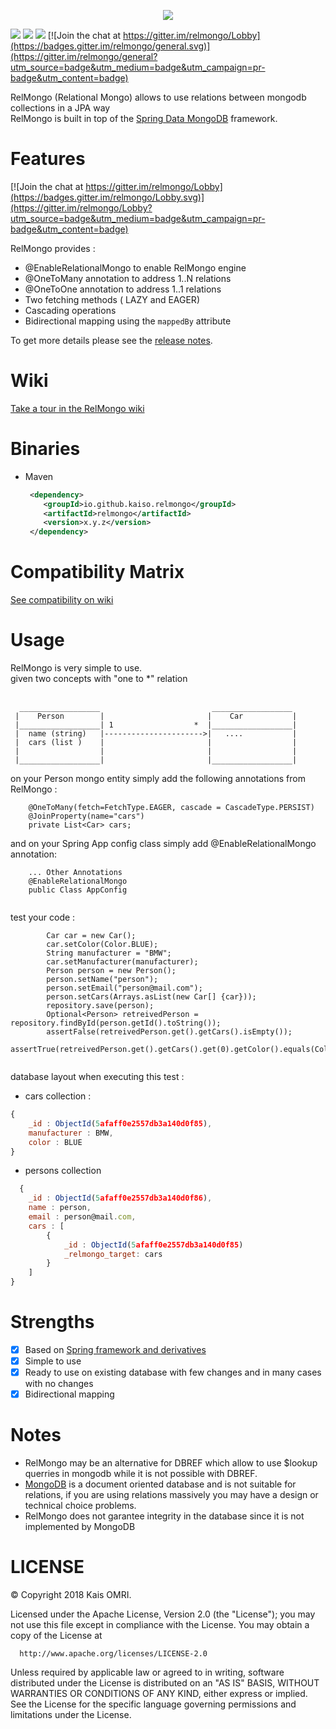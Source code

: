 <p align="center">
  <img src="https://raw.githubusercontent.com/kaiso/relmongo/master/docs/images/logo.png">
</p>
  
[![][license img]][license]
[![][maven img]][maven]
[![][build img]][build]
[![Join the chat at https://gitter.im/relmongo/Lobby](https://badges.gitter.im/relmongo/general.svg)](https://gitter.im/relmongo/general?utm_source=badge&utm_medium=badge&utm_campaign=pr-badge&utm_content=badge)
<br>

RelMongo (Relational Mongo) allows to use relations between mongodb collections in a JPA way <br>
RelMongo is built in top of the [Spring Data MongoDB](https://projects.spring.io/spring-data-mongodb/) framework.
# Features

[![Join the chat at https://gitter.im/relmongo/Lobby](https://badges.gitter.im/relmongo/Lobby.svg)](https://gitter.im/relmongo/Lobby?utm_source=badge&utm_medium=badge&utm_campaign=pr-badge&utm_content=badge)

 RelMongo provides :
 - @EnableRelationalMongo to enable RelMongo engine
 - @OneToMany annotation to address 1..N relations
 - @OneToOne annotation to address 1..1 relations
 - Two fetching methods ( LAZY and EAGER)
 - Cascading operations
 - Bidirectional mapping using the `mappedBy` attribute
 
To get more details please see the [release notes](https://github.com/kaiso/relmongo/releases).
# Wiki
 [Take a tour in the RelMongo wiki](https://github.com/kaiso/relmongo/wiki)
# Binaries
- Maven
  ```xml
   <dependency>
      <groupId>io.github.kaiso.relmongo</groupId>
      <artifactId>relmongo</artifactId>
      <version>x.y.z</version>
   </dependency>
  ```
# Compatibility Matrix

[See compatibility on wiki](https://github.com/kaiso/relmongo/wiki/Compatibility-Matrix)

# Usage
RelMongo is very simple to use.<br>
given two concepts with "one to *" relation<br><br>

      __________________                         __________________
     |    Person        |                       |    Car           |
     |__________________| 1                  *  |__________________|
     |  name (string)   |---------------------->|   ....           |
     |  cars (list )    |                       |                  |
     |                  |                       |                  |
     |__________________|                       |__________________|

on your Person mongo entity simply add the following annotations from RelMongo :
```
    @OneToMany(fetch=FetchType.EAGER, cascade = CascadeType.PERSIST)
    @JoinProperty(name="cars")
    private List<Car> cars;
```
and on your Spring App config class simply add @EnableRelationalMongo annotation:
``` 
    ... Other Annotations
    @EnableRelationalMongo
    public Class AppConfig
    
```
test your code :
``` 
        Car car = new Car();
        car.setColor(Color.BLUE);
        String manufacturer = "BMW";
        car.setManufacturer(manufacturer);
        Person person = new Person();
        person.setName("person");
        person.setEmail("person@mail.com");
        person.setCars(Arrays.asList(new Car[] {car}));
        repository.save(person);
        Optional<Person> retreivedPerson = repository.findById(person.getId().toString());
        assertFalse(retreivedPerson.get().getCars().isEmpty());
        assertTrue(retreivedPerson.get().getCars().get(0).getColor().equals(Color.BLUE));
        
```

database layout when executing this test :
- cars collection :
```javascript 
{
    _id : ObjectId(5afaff0e2557db3a140d0f85),
    manufacturer : BMW,
    color : BLUE
}
``` 
- persons collection
```javascript 
  {
    _id : ObjectId(5afaff0e2557db3a140d0f86),
    name : person,
    email : person@mail.com,
    cars : [ 
        {
            _id : ObjectId(5afaff0e2557db3a140d0f85)
            _relmongo_target: cars
        }
    ]
}
``` 
# Strengths
- [x] Based on [Spring framework and derivatives](https://spring.io/)
- [x] Simple to use
- [x] Ready to use on existing database with few changes and in many cases with no changes
- [x] Bidirectional mapping
# Notes
- RelMongo may be an alternative for DBREF which allow to use $lookup querries in mongodb while it is not possible with DBREF.
- [MongoDB](https://www.mongodb.com/) is a document oriented database and is not suitable for relations, if you are using relations massively you may have
a design or technical choice problems.
- RelMongo does not garantee integrity in the database since it is not implemented by MongoDB


# LICENSE

   © Copyright 2018 Kais OMRI.

   Licensed under the Apache License, Version 2.0 (the "License");
   you may not use this file except in compliance with the License.
   You may obtain a copy of the License at

      http://www.apache.org/licenses/LICENSE-2.0

  Unless required by applicable law or agreed to in writing, software
  distributed under the License is distributed on an "AS IS" BASIS,
  WITHOUT WARRANTIES OR CONDITIONS OF ANY KIND, either express or implied.
  See the License for the specific language governing permissions and
  limitations under the License.

[license]:LICENSE-2.0.txt
[license img]:https://img.shields.io/badge/License-Apache%202-blue.svg
[maven]:http://search.maven.org/#search|gav|1|g:"io.github.kaiso.relmongo"%20AND%20a:"relmongo"
[maven img]:https://maven-badges.herokuapp.com/maven-central/io.github.kaiso.relmongo/relmongo/badge.svg
[build]:https://travis-ci.org/kaiso/relmongo
[build img]:https://travis-ci.org/kaiso/relmongo.svg?branch=master


